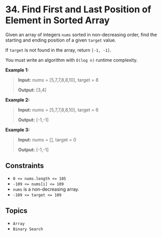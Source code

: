 # 34. Find First and Last Position of Element in Sorted Array

Given an array of integers `nums` sorted in non-decreasing order, find the starting and ending position of a given `target` value.

If `target` is not found in the array, return `[-1, -1]`.

You must write an algorithm with `O(log n)` runtime complexity.

**Example 1:**

> **Input:** nums = \[5,7,7,8,8,10\], target = 8
>
> **Output:** \[3,4\]

**Example 2:**

> **Input:** nums = \[5,7,7,8,8,10\], target = 6
>
> **Output:** \[-1,-1\]

**Example 3:**

> **Input:** nums = \[\], target = 0
>
> **Output:** \[-1,-1\]

## Constraints

* `0 <= nums.length <= 105`
* `-109 <= nums[i] <= 109`
* `nums` is a non-decreasing array.
* `-109 <= target <= 109`

## Topics

* `Array`
* `Binary Search`
